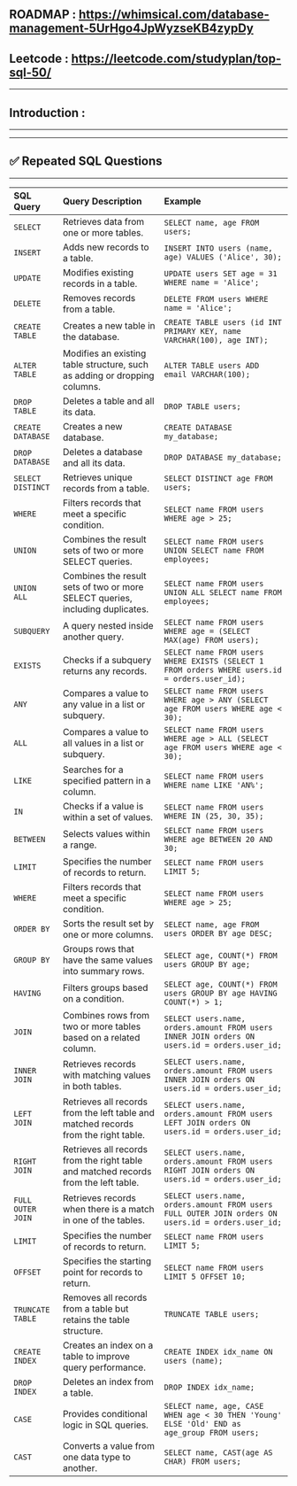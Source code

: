 ## ROADMAP : https://whimsical.com/database-management-5UrHgo4JpWyzseKB4zypDy
## Leetcode : https://leetcode.com/studyplan/top-sql-50/
--- 
## Introduction : 
--- 


---

## ✅ Repeated SQL Questions 

---
| SQL Query       | Query Description                                                   | Example                                                                                                  |
| :-------------- | :------------------------------------------------------------------ | :------------------------------------------------------------------------------------------------------- |
| `SELECT`        | Retrieves data from one or more tables.                             | `SELECT name, age FROM users;`                                                                           |
| `INSERT`        | Adds new records to a table.                                        | `INSERT INTO users (name, age) VALUES ('Alice', 30);`                                                    |
| `UPDATE`        | Modifies existing records in a table.                               | `UPDATE users SET age = 31 WHERE name = 'Alice';`                                                        |
| `DELETE`        | Removes records from a table.                                       | `DELETE FROM users WHERE name = 'Alice';`                                                                |
| `CREATE TABLE`  | Creates a new table in the database.                                | `CREATE TABLE users (id INT PRIMARY KEY, name VARCHAR(100), age INT);`                                  |
| `ALTER TABLE`   | Modifies an existing table structure, such as adding or dropping columns. | `ALTER TABLE users ADD email VARCHAR(100);`                                                              |
| `DROP TABLE`    | Deletes a table and all its data.                                   | `DROP TABLE users;`                                                                                      |
| `CREATE DATABASE` | Creates a new database.                                             | `CREATE DATABASE my_database;`                                                                           |
| `DROP DATABASE` | Deletes a database and all its data.                                | `DROP DATABASE my_database;`                                                                             |
| `SELECT DISTINCT` | Retrieves unique records from a table.                              | `SELECT DISTINCT age FROM users;`                                                                        |
| `WHERE`         | Filters records that meet a specific condition.                     | `SELECT name FROM users WHERE age > 25;`                                                                 |
| `UNION`     | Combines the result sets of two or more SELECT queries.              | `SELECT name FROM users UNION SELECT name FROM employees;`                                               |
| `UNION ALL` | Combines the result sets of two or more SELECT queries, including duplicates. | `SELECT name FROM users UNION ALL SELECT name FROM employees;`                                           |
| `SUBQUERY`  | A query nested inside another query.                                 | `SELECT name FROM users WHERE age = (SELECT MAX(age) FROM users);`                                       |
| `EXISTS`    | Checks if a subquery returns any records.                            | `SELECT name FROM users WHERE EXISTS (SELECT 1 FROM orders WHERE users.id = orders.user_id);`            |
| `ANY`       | Compares a value to any value in a list or subquery.                 | `SELECT name FROM users WHERE age > ANY (SELECT age FROM users WHERE age < 30);`                         |
| `ALL`       | Compares a value to all values in a list or subquery.                | `SELECT name FROM users WHERE age > ALL (SELECT age FROM users WHERE age < 30);`                         |
| `LIKE`      | Searches for a specified pattern in a column.                        | `SELECT name FROM users WHERE name LIKE 'AN%';`                                                          |
| `IN`        | Checks if a value is within a set of values.                         | `SELECT name FROM users WHERE IN (25, 30, 35);`                                                          |
| `BETWEEN`   | Selects values within a range.                                       | `SELECT name FROM users WHERE age BETWEEN 20 AND 30;`                                                    |
| `LIMIT`     | Specifies the number of records to return.                           | `SELECT name FROM users LIMIT 5;`                                                                        |
| `WHERE`         | Filters records that meet a specific condition.                        | `SELECT name FROM users WHERE age > 25;`                                                                 |
| `ORDER BY`      | Sorts the result set by one or more columns.                           | `SELECT name, age FROM users ORDER BY age DESC;`                                                         |
| `GROUP BY`      | Groups rows that have the same values into summary rows.               | `SELECT age, COUNT(*) FROM users GROUP BY age;`                                                          |
| `HAVING`        | Filters groups based on a condition.                                   | `SELECT age, COUNT(*) FROM users GROUP BY age HAVING COUNT(*) > 1;`                                      |
| `JOIN`          | Combines rows from two or more tables based on a related column.       | `SELECT users.name, orders.amount FROM users INNER JOIN orders ON users.id = orders.user_id;`           |
| `INNER JOIN`    | Retrieves records with matching values in both tables.                 | `SELECT users.name, orders.amount FROM users INNER JOIN orders ON users.id = orders.user_id;`           |
| `LEFT JOIN`     | Retrieves all records from the left table and matched records from the right table. | `SELECT users.name, orders.amount FROM users LEFT JOIN orders ON users.id = orders.user_id;`            |
| `RIGHT JOIN`    | Retrieves all records from the right table and matched records from the left table. | `SELECT users.name, orders.amount FROM users RIGHT JOIN orders ON users.id = orders.user_id;`           |
| `FULL OUTER JOIN` | Retrieves records when there is a match in one of the tables.          | `SELECT users.name, orders.amount FROM users FULL OUTER JOIN orders ON users.id = orders.user_id;`      |
| `LIMIT`      | Specifies the number of records to return.                           | `SELECT name FROM users LIMIT 5;`                                                          |
| `OFFSET`     | Specifies the starting point for records to return.                  | `SELECT name FROM users LIMIT 5 OFFSET 10;`                                                |
| `TRUNCATE TABLE` | Removes all records from a table but retains the table structure.    | `TRUNCATE TABLE users;`                                                                    |
| `CREATE INDEX` | Creates an index on a table to improve query performance.            | `CREATE INDEX idx_name ON users (name);`                                                   |
| `DROP INDEX` | Deletes an index from a table.                                       | `DROP INDEX idx_name;`                                                                     |
| `CASE`       | Provides conditional logic in SQL queries.                           | `SELECT name, age, CASE WHEN age < 30 THEN 'Young' ELSE 'Old' END as age_group FROM users;` |
| `CAST`       | Converts a value from one data type to another.                      | `SELECT name, CAST(age AS CHAR) FROM users;`                                               |